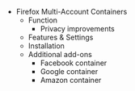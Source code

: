 * Firefox Multi-Account Containers
	* Function
		* Privacy improvements
	* Features & Settings
	* Installation
	* Additional add-ons
		* Facebook container
		* Google container
		* Amazon container
